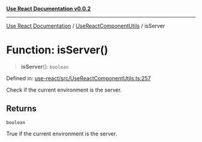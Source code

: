[**Use React Documentation v0.0.2**](../../README.md)

***

[Use React Documentation](../../modules.md) / [UseReactComponentUtils](../README.md) / isServer

# Function: isServer()

> **isServer**(): `boolean`

Defined in: [use-react/src/UseReactComponentUtils.ts:257](https://github.com/stonemjs/use-react/blob/9a749b225241b8e0ac2a5483904ca8322927b1d4/src/UseReactComponentUtils.ts#L257)

Check if the current environment is the server.

## Returns

`boolean`

True if the current environment is the server.
